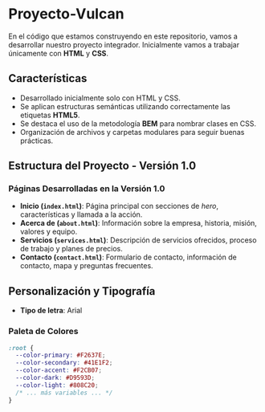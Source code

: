 # Proyecto-Vulcan

En el código que estamos construyendo en este repositorio, vamos a desarrollar nuestro proyecto integrador. Inicialmente vamos a trabajar únicamente con **HTML** y **CSS**.

## Características

- Desarrollado inicialmente solo con HTML y CSS.  
- Se aplican estructuras semánticas utilizando correctamente las etiquetas **HTML5**.  
- Se destaca el uso de la metodología **BEM** para nombrar clases en CSS.  
- Organización de archivos y carpetas modulares para seguir buenas prácticas.

## Estructura del Proyecto - Versión 1.0

### Páginas Desarrolladas en la Versión 1.0

- **Inicio (`index.html`)**: Página principal con secciones de *hero*, características y llamada a la acción.  
- **Acerca de (`about.html`)**: Información sobre la empresa, historia, misión, valores y equipo.
- **Servicios (`services.html`)**: Descripción de servicios ofrecidos, proceso de trabajo y planes de precios.  
- **Contacto (`contact.html`)**: Formulario de contacto, información de contacto, mapa y preguntas frecuentes.

## Personalización y Tipografía

- **Tipo de letra**: Arial

### Paleta de Colores

```css
:root {
  --color-primary: #F2637E;
  --color-secondary: #41E1F2;
  --color-accent: #F2CB07;
  --color-dark: #D9593D;
  --color-light: #808C20;
  /* ... más variables ... */
}

